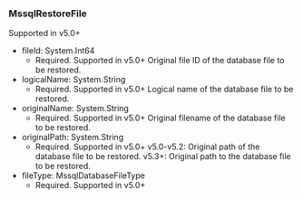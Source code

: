 ### MssqlRestoreFile
Supported in v5.0+

- fileId: System.Int64
  - Required. Supported in v5.0+
  Original file ID of the database file to be restored.
- logicalName: System.String
  - Required. Supported in v5.0+
  Logical name of the database file to be restored.
- originalName: System.String
  - Required. Supported in v5.0+
  Original filename of the database file to be restored.
- originalPath: System.String
  - Required. Supported in v5.0+
  v5.0-v5.2: Original path of the database file to be restored.
  v5.3+: Original path to the database file to be restored.
- fileType: MssqlDatabaseFileType
  - Required. Supported in v5.0+
